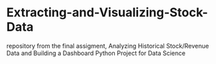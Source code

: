 # Extracting-and-Visualizing-Stock-Data
repository from the final assigment, Analyzing Historical Stock/Revenue Data and Building a Dashboard
Python Project for Data Science
